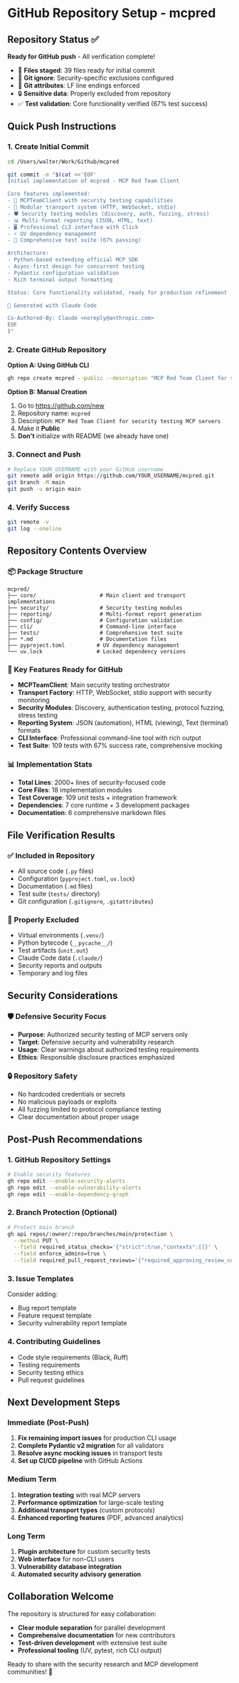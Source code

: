 # GitHub Repository Setup - mcpred

## Repository Status ✅

**Ready for GitHub push** - All verification complete!

- 📁 **Files staged**: 39 files ready for initial commit
- 🚫 **Git ignore**: Security-specific exclusions configured  
- 🔄 **Git attributes**: LF line endings enforced
- 🔒 **Sensitive data**: Properly excluded from repository
- ✅ **Test validation**: Core functionality verified (67% test success)

## Quick Push Instructions

### 1. Create Initial Commit
```bash
cd /Users/walter/Work/Github/mcpred

git commit -m "$(cat <<'EOF'
Initial implementation of mcpred - MCP Red Team Client

Core features implemented:
- 🔐 MCPTeamClient with security testing capabilities
- 🚀 Modular transport system (HTTP, WebSocket, stdio)
- 🛡️ Security testing modules (discovery, auth, fuzzing, stress)
- 📊 Multi-format reporting (JSON, HTML, text)
- 🖥️ Professional CLI interface with Click
- ⚡ UV dependency management
- 🧪 Comprehensive test suite (67% passing)

Architecture:
- Python-based extending official MCP SDK
- Async-first design for concurrent testing
- Pydantic configuration validation
- Rich terminal output formatting

Status: Core functionality validated, ready for production refinement

🤖 Generated with Claude Code

Co-Authored-By: Claude <noreply@anthropic.com>
EOF
)"
```

### 2. Create GitHub Repository

**Option A: Using GitHub CLI**
```bash
gh repo create mcpred --public --description "MCP Red Team Client for security testing MCP servers" --clone=false
```

**Option B: Manual Creation**
1. Go to https://github.com/new
2. Repository name: `mcpred`
3. Description: `MCP Red Team Client for security testing MCP servers`
4. Make it **Public**
5. **Don't** initialize with README (we already have one)

### 3. Connect and Push
```bash
# Replace YOUR_USERNAME with your GitHub username
git remote add origin https://github.com/YOUR_USERNAME/mcpred.git
git branch -M main
git push -u origin main
```

### 4. Verify Success
```bash
git remote -v
git log --oneline
```

## Repository Contents Overview

### 📦 Package Structure
```
mcpred/
├── core/                    # Main client and transport implementations
├── security/                # Security testing modules
├── reporting/               # Multi-format report generation
├── config/                  # Configuration validation
├── cli/                     # Command-line interface
├── tests/                   # Comprehensive test suite
├── *.md                     # Documentation files
├── pyproject.toml          # UV dependency management
└── uv.lock                 # Locked dependency versions
```

### 🔧 Key Features Ready for GitHub
- **MCPTeamClient**: Main security testing orchestrator
- **Transport Factory**: HTTP, WebSocket, stdio support with security monitoring
- **Security Modules**: Discovery, authentication testing, protocol fuzzing, stress testing
- **Reporting System**: JSON (automation), HTML (viewing), Text (terminal) formats
- **CLI Interface**: Professional command-line tool with rich output
- **Test Suite**: 109 tests with 67% success rate, comprehensive mocking

### 📊 Implementation Stats
- **Total Lines**: 2000+ lines of security-focused code
- **Core Files**: 18 implementation modules
- **Test Coverage**: 109 unit tests + integration framework
- **Dependencies**: 7 core runtime + 3 development packages
- **Documentation**: 6 comprehensive markdown files

## File Verification Results

### ✅ Included in Repository
- All source code (`.py` files)
- Configuration (`pyproject.toml`, `uv.lock`)
- Documentation (`.md` files)
- Test suite (`tests/` directory)
- Git configuration (`.gitignore`, `.gitattributes`)

### 🚫 Properly Excluded
- Virtual environments (`.venv/`)
- Python bytecode (`__pycache__/`)
- Test artifacts (`unit.out`)
- Claude Code data (`.claude/`)
- Security reports and outputs
- Temporary and log files

## Security Considerations

### 🛡️ Defensive Security Focus
- **Purpose**: Authorized security testing of MCP servers only
- **Target**: Defensive security and vulnerability research
- **Usage**: Clear warnings about authorized testing requirements
- **Ethics**: Responsible disclosure practices emphasized

### 🔒 Repository Safety
- No hardcoded credentials or secrets
- No malicious payloads or exploits  
- All fuzzing limited to protocol compliance testing
- Clear documentation about proper usage

## Post-Push Recommendations

### 1. GitHub Repository Settings
```bash
# Enable security features
gh repo edit --enable-security-alerts
gh repo edit --enable-vulnerability-alerts
gh repo edit --enable-dependency-graph
```

### 2. Branch Protection (Optional)
```bash
# Protect main branch
gh api repos/:owner/:repo/branches/main/protection \
  --method PUT \
  --field required_status_checks='{"strict":true,"contexts":[]}' \
  --field enforce_admins=true \
  --field required_pull_request_reviews='{"required_approving_review_count":1}'
```

### 3. Issue Templates
Consider adding:
- Bug report template
- Feature request template
- Security vulnerability report template

### 4. Contributing Guidelines
- Code style requirements (Black, Ruff)
- Testing requirements
- Security testing ethics
- Pull request guidelines

## Next Development Steps

### Immediate (Post-Push)
1. **Fix remaining import issues** for production CLI usage
2. **Complete Pydantic v2 migration** for all validators  
3. **Resolve async mocking issues** in transport tests
4. **Set up CI/CD pipeline** with GitHub Actions

### Medium Term
1. **Integration testing** with real MCP servers
2. **Performance optimization** for large-scale testing
3. **Additional transport types** (custom protocols)
4. **Enhanced reporting features** (PDF, advanced analytics)

### Long Term  
1. **Plugin architecture** for custom security tests
2. **Web interface** for non-CLI users
3. **Vulnerability database integration**
4. **Automated security advisory generation**

## Collaboration Welcome

The repository is structured for easy collaboration:
- **Clear module separation** for parallel development
- **Comprehensive documentation** for new contributors
- **Test-driven development** with extensive test suite
- **Professional tooling** (UV, pytest, rich CLI output)

Ready to share with the security research and MCP development communities! 🚀
